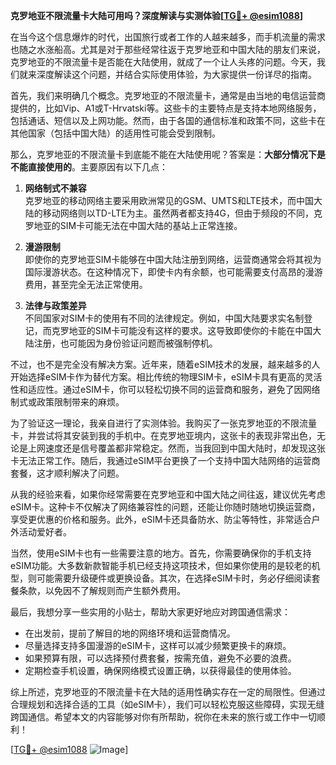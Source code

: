 **克罗地亚不限流量卡大陆可用吗？深度解读与实测体验[[TG💪+ @esim1088](https://t.me/s/esim1088)]**

在当今这个信息爆炸的时代，出国旅行或者工作的人越来越多，而手机流量的需求也随之水涨船高。尤其是对于那些经常往返于克罗地亚和中国大陆的朋友们来说，克罗地亚的不限流量卡是否能在大陆使用，就成了一个让人头疼的问题。今天，我们就来深度解读这个问题，并结合实际使用体验，为大家提供一份详尽的指南。

首先，我们来明确几个概念。克罗地亚的不限流量卡，通常是由当地的电信运营商提供的，比如Vip、A1或T-Hrvatski等。这些卡的主要特点是支持本地网络服务，包括通话、短信以及上网功能。然而，由于各国的通信标准和政策不同，这些卡在其他国家（包括中国大陆）的适用性可能会受到限制。

那么，克罗地亚的不限流量卡到底能不能在大陆使用呢？答案是：**大部分情况下是不能直接使用的**。主要原因有以下几点：

1. **网络制式不兼容**  
   克罗地亚的移动网络主要采用欧洲常见的GSM、UMTS和LTE技术，而中国大陆的移动网络则以TD-LTE为主。虽然两者都支持4G，但由于频段的不同，克罗地亚的SIM卡可能无法在中国大陆的基站上正常连接。

2. **漫游限制**  
   即使你的克罗地亚SIM卡能够在中国大陆注册到网络，运营商通常会将其视为国际漫游状态。在这种情况下，即使卡内有余额，也可能需要支付高昂的漫游费用，甚至完全无法正常使用。

3. **法律与政策差异**  
   不同国家对SIM卡的使用有不同的法律规定。例如，中国大陆要求实名制登记，而克罗地亚的SIM卡可能没有这样的要求。这导致即使你的卡能在中国大陆注册，也可能因为身份验证问题而被强制停机。

不过，也不是完全没有解决方案。近年来，随着eSIM技术的发展，越来越多的人开始选择eSIM卡作为替代方案。相比传统的物理SIM卡，eSIM卡具有更高的灵活性和适应性。通过eSIM卡，你可以轻松切换不同的运营商和服务，避免了因网络制式或政策限制带来的麻烦。

为了验证这一理论，我亲自进行了实测体验。我购买了一张克罗地亚的不限流量卡，并尝试将其安装到我的手机中。在克罗地亚境内，这张卡的表现非常出色，无论是上网速度还是信号覆盖都非常稳定。然而，当我回到中国大陆时，却发现这张卡无法正常工作。随后，我通过eSIM平台更换了一个支持中国大陆网络的运营商套餐，这才顺利解决了问题。

从我的经验来看，如果你经常需要在克罗地亚和中国大陆之间往返，建议优先考虑eSIM卡。这种卡不仅解决了网络兼容性的问题，还能让你随时随地切换运营商，享受更优惠的价格和服务。此外，eSIM卡还具备防水、防尘等特性，非常适合户外活动爱好者。

当然，使用eSIM卡也有一些需要注意的地方。首先，你需要确保你的手机支持eSIM功能。大多数新款智能手机已经支持这项技术，但如果你使用的是较老的机型，则可能需要升级硬件或更换设备。其次，在选择eSIM卡时，务必仔细阅读套餐条款，以免因不了解规则而产生额外费用。

最后，我想分享一些实用的小贴士，帮助大家更好地应对跨国通信需求：

- 在出发前，提前了解目的地的网络环境和运营商情况。
- 尽量选择支持多国漫游的eSIM卡，这样可以减少频繁更换卡的麻烦。
- 如果预算有限，可以选择预付费套餐，按需充值，避免不必要的浪费。
- 定期检查手机设置，确保网络模式设置正确，以获得最佳的使用体验。

综上所述，克罗地亚的不限流量卡在大陆的适用性确实存在一定的局限性。但通过合理规划和选择合适的工具（如eSIM卡），我们可以轻松克服这些障碍，实现无缝跨国通信。希望本文的内容能够对你有所帮助，祝你在未来的旅行或工作中一切顺利！

[[TG💪+ @esim1088](https://t.me/s/esim1088) ![Image](https://i.postimg.cc/4NQfJmqS/Snipaste-2025-05-13-00-14-12.png)]
